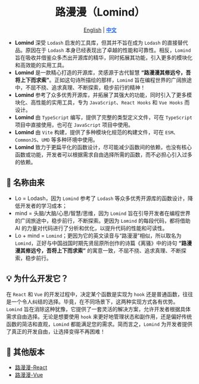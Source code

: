 <div align="center">

# 路漫漫（Lomind）

<p align="center">
    <a href="README.md">English</a> | 
    <a href="README.zh-CN.md" style="font-weight:700;color:#165dff;text-decoration:underline;">中文</a>
</p>
</div>

- **Lomind** 深受 `Lodash` 启发的工具库，但其并不旨在成为 `Lodash` 的直接替代品。原因在于 `Lodash` 本身已经表现出了卓越的性能和可靠性。相反，`Lomind` 旨在吸收并借鉴众多杰出开源库的精华，同时拓展其功能，引入更多的模块化和高效能的实用工具。
- **Lomind** 是一款精心打造的开源库，灵感源于古代智慧 **“路漫漫其修远兮，吾将上下而求索”**。正如这句诗所描绘的那样，`Lomind` 旨在编程世界的广阔旅途中，不屈不挠、追求真理、不断探索，稳步前行的精神！
- **Lomind** 参考了众多优秀开源库，并拓展了其强大的功能，同时引入了更多模块化、高性能的实用工具，专为 `JavaScript`、`React Hooks` 和 `Vue Hooks` 而设计。
- **Lomind** 由 `TypeScript` 编写，提供了完整的类型定义文件，可在 `TypeScript` 项目中直接使用，也可在 `JavaScript` 项目中使用。
- **Lomind** 由 `Vite` 构建，提供了多种模块化规范的构建文件，可在 `ESM`、`CommonJS`、`UMD` 等多种环境中使用。
- **Lomind** 致力于更扁平化的函数设计，尽可能减少函数间的依赖，也没有核心函数或功能，开发者可以根据需求自由选择所需的函数，而不必担心引入过多的依赖。

## 🍃 名称由来

- Lo = Lodash，因为 `Lomind` 参考了 `Lodash` 等众多优秀开源库的函数设计，降低开发者的学习成本；
- mind = 头脑/大脑/心思/智慧/思维，因为 `Lomind` 旨在引导开发者在编程世界的广阔旅途中，稳步前行，不断探索。更因为 `Lomind` 的每段代码，都将借助 AI 的力量对代码进行了分析和优化，以提升代码的性能和可读性。
- Lo + mind = `Lomind`；更因为它的英文读音与“路漫漫”相似，所以取名为 `Lomind`，正好与中国战国时期先贤屈原所创作的诗篇《离骚》中的诗句 **“路漫漫其修远兮，吾将上下而求索”** 的寓意一致，不屈不挠、追求真理、不断探索，稳步前行。

## 💡 为什么开发它？

在 `React` 和 `Vue` 的开发过程中，决定某个函数是实现为 `hook` 还是普通函数，往往是一个令人纠结的选择。毕竟，在不同场景下，这两种实现方式各有优势。`Lomind` 旨在消除这种犹豫，它提供了一套灵活的解决方案，允许开发者根据具体需求自由选择。无论是想要使用 `hook` 来更好地管理状态和副作用，还是偏好传统函数的简洁和直观，`Lomind` 都能满足您的需求。简而言之，`Lomind` 为开发者提供了真正的开发自由，让选择变得不再困难！

## 🔄 其他版本

- [路漫漫-React](https://github.com/kwooshung/Lomind-React)
- [路漫漫-Vue](https://github.com/kwooshung/Lomind-Vue)

